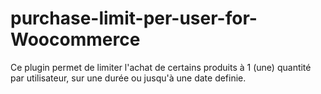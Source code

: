 # purchase-limit-per-user-for-Woocommerce
Ce plugin permet de limiter l'achat de certains produits à 1 (une) quantité par utilisateur, sur une durée ou jusqu'à une date definie.
